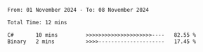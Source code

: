 <!--START_SECTION:waka-->

```txt
From: 01 November 2024 - To: 08 November 2024

Total Time: 12 mins

C#       10 mins         >>>>>>>>>>>>>>>>>>>>>----   82.55 %
Binary   2 mins          >>>>---------------------   17.45 %
```

<!--END_SECTION:waka-->
